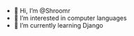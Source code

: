 - 👋 Hi, I’m @Shroomr
- 👀 I’m interested in computer languages
- 🌱 I’m currently learning Django
  
  


<!---
Shroomr/Shroomr is a ✨ special ✨ repository because its `README.md` (this file) appears on your GitHub profile.
You can click the Preview link to take a look at your changes.
--->
